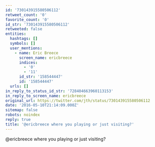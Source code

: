 ```yaml
---
id: '730143915580506112'
retweet_count: '0'
favorite_count: '0'
id_str: '730143915580506112'
retweeted: false
entities:
  hashtags: []
  symbols: []
  user_mentions:
    - name: Eric Breece
      screen_name: ericbreece
      indices:
        - '0'
        - '11'
      id_str: '158544447'
      id: '158544447'
  urls: []
in_reply_to_status_id_str: '728404663960113153'
in_reply_to_screen_name: ericbreece
original_url: https://twitter.com/jth/status/730143915580506112
date: '2016-05-10T21:14:09.000Z'
sitemap: false
robots: noindex
reply: true
title: '@ericbreece where you playing or just visiting?'
---
```


@ericbreece where you playing or just visiting?